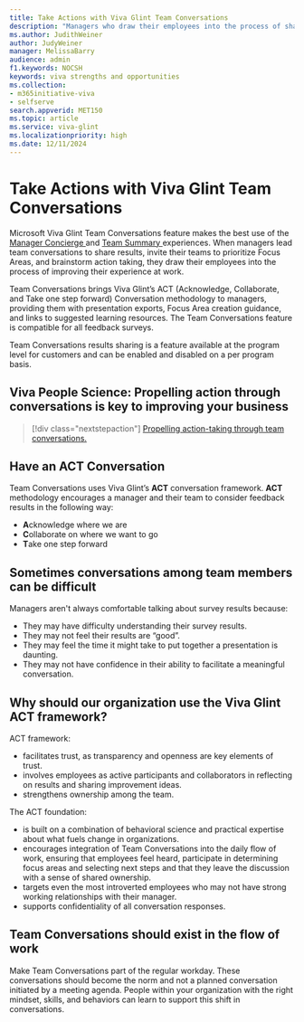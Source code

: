 ```yaml
---
title: Take Actions with Viva Glint Team Conversations
description: "Managers who draw their employees into the process of sharing feedback results and prioritizing focus areas are the most successful managers."
ms.author: JudithWeiner
author: JudyWeiner
manager: MelissaBarry
audience: admin
f1.keywords: NOCSH
keywords: viva strengths and opportunities
ms.collection:  
- m365initiative-viva
- selfserve 
search.appverid: MET150 
ms.topic: article
ms.service: viva-glint
ms.localizationpriority: high
ms.date: 12/11/2024
---
```


# Take Actions with Viva Glint Team Conversations

Microsoft Viva Glint Team Conversations feature makes the best use of the [Manager Concierge ](https://www.microsoft.com) and [Team Summary ](https://www.microsoft.com) experiences. When managers lead team conversations to share results, invite their teams to prioritize Focus Areas, and brainstorm action taking, they draw their employees into the process of improving their experience at work.  

Team Conversations brings Viva Glint’s ACT (Acknowledge, Collaborate, and Take one step forward) Conversation methodology to managers, providing them with presentation exports, Focus Area creation guidance, and links to suggested learning resources. The Team Conversations feature is compatible for all feedback surveys. 

Team Conversations results sharing is a feature available at the program level for customers and can be enabled and disabled on a per program basis. 

## Viva People Science: Propelling action through conversations is key to improving your business

> [!div class="nextstepaction"]
> [Propelling action-taking through team conversations.](https://go.microsoft.com/fwlink/?linkid=2262832)

## Have an ACT Conversation 

Team Conversations uses Viva Glint’s **ACT** conversation framework. **ACT** methodology encourages a manager and their team to consider feedback results in the following way:   

- **A**cknowledge where we are 
- **C**ollaborate on where we want to go 
- **T**ake one step forward 

## Sometimes conversations among team members can be difficult 

Managers aren't always comfortable talking about survey results because:

- They may have difficulty understanding their survey results.
- They may not feel their results are “good”.   
- They may feel the time it might take to put together a presentation is daunting. 
- They may not have confidence in their ability to facilitate a meaningful conversation.

## Why should our organization use the Viva Glint ACT framework?  

ACT framework: 

- facilitates trust, as transparency and openness are key elements of trust.
- involves employees as active participants and collaborators in reflecting on results and sharing improvement ideas.  
- strengthens ownership among the team. 

The ACT foundation: 

- is built on a combination of behavioral science and practical expertise about what fuels change in organizations. 
- encourages integration of Team Conversations into the daily flow of work, ensuring that employees feel heard, participate in determining focus areas and selecting next steps and that they leave the discussion with a sense of shared ownership. 
- targets even the most introverted employees who may not have strong working relationships with their manager.
- supports confidentiality of all conversation responses.  

## Team Conversations should exist in the flow of work   

Make Team Conversations part of the regular workday. These conversations should become the norm and not a planned conversation initiated by a meeting agenda. People within your organization with the right mindset, skills, and behaviors can learn to support this shift in conversations.  

